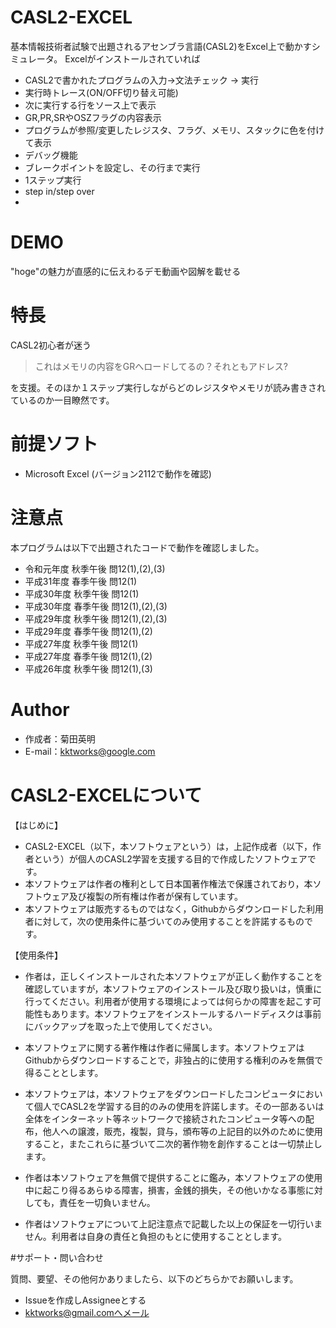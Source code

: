 # CASL2-EXCEL
基本情報技術者試験で出題されるアセンブラ言語(CASL2)をExcel上で動かすシミュレータ。
Excelがインストールされていれば
- CASL2で書かれたプログラムの入力→文法チェック → 実行
- 実行時トレース(ON/OFF切り替え可能)
 - 次に実行する行をソース上で表示
 - GR,PR,SRやOSZフラグの内容表示
 - プログラムが参照/変更したレジスタ、フラグ、メモリ、スタックに色を付けて表示
- デバッグ機能
 - ブレークポイントを設定し、その行まで実行
 - 1ステップ実行
 - step in/step over
 - 
 
# DEMO
 
"hoge"の魅力が直感的に伝えわるデモ動画や図解を載せる
 
# 特長
CASL2初心者が迷う

> これはメモリの内容をGRへロードしてるの？それともアドレス?

を支援。そのほか１ステップ実行しながらどのレジスタやメモリが読み書きされているのか一目瞭然です。
 
# 前提ソフト
 
* Microsoft Excel (バージョン2112で動作を確認)

# 注意点
本プログラムは以下で出題されたコードで動作を確認しました。

* 令和元年度 秋季午後 問12(1),(2),(3)
* 平成31年度 春季午後 問12(1)
* 平成30年度 秋季午後 問12(1)
* 平成30年度 春季午後 問12(1),(2),(3)
* 平成29年度 秋季午後 問12(1),(2),(3)
* 平成29年度 春季午後 問12(1),(2)
* 平成27年度 秋季午後 問12(1)
* 平成27年度 春季午後 問12(1),(2)
* 平成26年度 秋季午後 問12(1),(3)

# Author
* 作成者：菊田英明
* E-mail：kktworks@google.com
 
# CASL2-EXCELについて

【はじめに】
* CASL2-EXCEL（以下，本ソフトウェアという）は，上記作成者（以下，作者という）が個人のCASL2学習を支援する目的で作成したソフトウェアです。
* 本ソフトウェアは作者の権利として日本国著作権法で保護されており，本ソフトウェア及び複製の所有権は作者が保有しています。
* 本ソフトウェアは販売するものではなく，Githubからダウンロードした利用者に対して，次の使用条件に基づいてのみ使用することを許諾するものです。

【使用条件】
+ 作者は，正しくインストールされた本ソフトウェアが正しく動作することを確認していますが，本ソフトウェアのインストール及び取り扱いは，慎重に行ってください。利用者が使用する環境によっては何らかの障害を起こす可能性もあります。本ソフトウェアをインストールするハードディスクは事前にバックアップを取った上で使用してください。

+ 本ソフトウェアに関する著作権は作者に帰属します。本ソフトウェアはGithubからダウンロードすることで，非独占的に使用する権利のみを無償で得ることとします。

+ 本ソフトウェアは，本ソフトウェアをダウンロードしたコンピュータにおいて個人でCASL2を学習する目的のみの使用を許諾します。その一部あるいは全体をインターネット等ネットワークで接続されたコンピュータ等への配布，他人への譲渡，販売，複製，貸与，頒布等の上記目的以外のために使用すること，またこれらに基づいて二次的著作物を創作することは一切禁止します。

+ 作者は本ソフトウェアを無償で提供することに鑑み，本ソフトウェアの使用中に起こり得るあらゆる障害，損害，金銭的損失，その他いかなる事態に対しても，責任を一切負いません。

+ 作者はソフトウェアについて上記注意点で記載した以上の保証を一切行いません。利用者は自身の責任と負担のもとに使用することとします。

#サポート・問い合わせ

質問、要望、その他何かありましたら、以下のどちらかでお願いします。
* Issueを作成しAssigneeとする
* kktworks@gmail.comへメール
